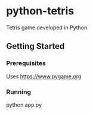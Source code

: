 # python-tetris

Tetris game developed in Python

## Getting Started

### Prerequisites

Uses https://www.pygame.org

### Running

python app.py

